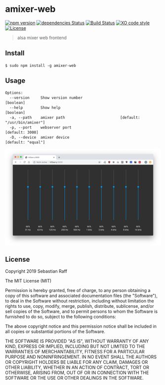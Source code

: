 # amixer-web

[![npm version](https://badge.fury.io/js/amixer-web.svg)](https://badge.fury.io/js/amixer-web) 
[![dependencies Status](https://david-dm.org/hobbyquaker/amixer-web/status.svg)](https://david-dm.org/hobbyquaker/amixer-web)
[![Build Status](https://travis-ci.org/hobbyquaker/amixer-web.svg?branch=master)](https://travis-ci.org/hobbyquaker/amixer-web)
[![XO code style](https://img.shields.io/badge/code_style-XO-5ed9c7.svg)](https://github.com/sindresorhus/xo)
[![License][mit-badge]][mit-url]

[mit-badge]: https://img.shields.io/badge/License-MIT-blue.svg?style=flat
[mit-url]: LICENSE

> alsa mixer web frontend

## Install

`$ sudo npm install -g amixer-web`

## Usage

```
Options:
  --version     Show version number                                    [boolean]
  --help        Show help                                              [boolean]
  -a, --path    amixer path                         [default: "/usr/bin/amixer"]
  -p, --port    webserver port                                   [default: 3000]
  -D, --device  amixer device                                 [default: "equal"]

```

![](screenshot.png)

## License

Copyright 2019 Sebastian Raff

The MIT License (MIT)

Permission is hereby granted, free of charge, to any person obtaining a copy
of this software and associated documentation files (the "Software"), to deal
in the Software without restriction, including without limitation the rights
to use, copy, modify, merge, publish, distribute, sublicense, and/or sell
copies of the Software, and to permit persons to whom the Software is
furnished to do so, subject to the following conditions:

The above copyright notice and this permission notice shall be included in
all copies or substantial portions of the Software.

THE SOFTWARE IS PROVIDED "AS IS", WITHOUT WARRANTY OF ANY KIND, EXPRESS OR
IMPLIED, INCLUDING BUT NOT LIMITED TO THE WARRANTIES OF MERCHANTABILITY,
FITNESS FOR A PARTICULAR PURPOSE AND NONINFRINGEMENT. IN NO EVENT SHALL THE
AUTHORS OR COPYRIGHT HOLDERS BE LIABLE FOR ANY CLAIM, DAMAGES OR OTHER
LIABILITY, WHETHER IN AN ACTION OF CONTRACT, TORT OR OTHERWISE, ARISING FROM,
OUT OF OR IN CONNECTION WITH THE SOFTWARE OR THE USE OR OTHER DEALINGS IN
THE SOFTWARE.